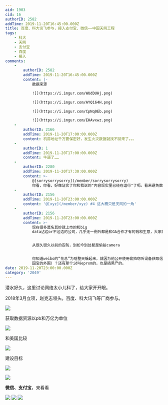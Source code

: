 ```yaml
---
aid: 1903
cid: 16
authorID: 2582
addTime: 2019-11-20T16:45:00.000Z
title: 百度、科大讯飞参与，接入支付宝、微信——中国天网工程
tags:
    - 科大
    - 天网
    - 支付宝
    - 百度
    - 接入
comments:
    -
        authorID: 2582
        addTime: 2019-11-20T16:45:00.000Z
        content: |-
            数据来源

            ![](https://i.imgur.com/WUdDUHj.png)

            ![](https://i.imgur.com/AYQ164H.png)

            ![](https://i.imgur.com/CpNq0Eb.png)

            ![](https://i.imgur.com/EHAvxwz.png)
    -
        authorID: 2166
        addTime: 2019-11-20T17:00:00.000Z
        content: 机房地址千万要保密好，发生火灾数据就找不回来了。。。
    -
        authorID: 1
        addTime: 2019-11-20T17:00:00.000Z
        content: 牛逼了……
    -
        authorID: 2280
        addTime: 2019-11-20T17:30:00.000Z
        content: >-
            @[sorrysorrysorry](/member/sorrysorrysorry)
            你看，你看，好像证实了你和我说的"内容现实里已经在运行"了呃。看来避免数据整合，降低预测的精度的考虑需要提上日程了...
    -
        authorID: 2156
        addTime: 2019-11-20T23:00:00.000Z
        content: '@[xyz](/member/xyz) #4 这大概只是天网的一角'
    -
        authorID: 2156
        addTime: 2019-11-20T23:00:00.000Z
        content: >-
            现在很多莫名其妙就上市的和big
            data沾边or不沾边的公司，几乎无一例外都是和GA合作才有的钱和生意，大家能想象的到的应用全都是GA系统。


            从很久很久以前的安防，到如今到处都是偷拍camera


            你知道weibo的“花总”为啥整天躲起来，就因为他公开使用偷拍窃听设备获取信息和证据，他有执照嘛（也许他就是GA
            国宝的外围）？还有那个id叫eprom的，也是搞黑产的。
date: 2019-11-20T23:00:00.000Z
category: '2049'
---
```


潜水好久，这里讨论网络太小儿科了，给大家开开眼。

2018年3月立项，赵克志领头。百度、科大讯飞等厂商参与。

![](https://i.imgur.com/vr4lUYZ.png)

获取数据资源以pb和万亿为单位

![](https://i.imgur.com/t6wjoSH.png)

和美国比较

![](https://i.imgur.com/YtuvKqb.png)

建设目标

![](https://i.imgur.com/CyasBKz.png)

![](https://i.imgur.com/Ta0B7NU.png)

**微信、支付宝**，来看看

![](https://i.imgur.com/0Xx1wDT.png) ![](https://i.imgur.com/vyvOMYg.png) ![](https://i.imgur.com/VHHzEcv.png)
